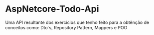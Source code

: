 # AspNetcore-Todo-Api
Uma API resultante dos exercícios que tenho feito para a obtênção de conceitos como: Dto´s, Repository Pattern, Mappers e POO
